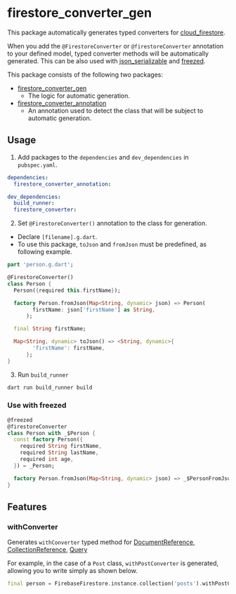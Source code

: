 # firestore_converter_gen

This package automatically generates typed converters for [cloud_firestore](https://pub.dev/packages/cloud_firestore).

When you add the `@FirestoreConverter` or `@firestoreConverter` annotation to your defined model, typed converter methods will be automatically generated. This can be also used with [json_serializable](https://pub.dev/packages/json_serializable) and [freezed](https://pub.dev/packages/freezed).

This package consists of the following two packages:
- [firestore_converter_gen](https://github.com/htsuruo/firestore_converter_gen/tree/main/packages/firestore_converter_gen)
  - The logic for automatic generation.
- [firestore_converter_annotation](https://github.com/htsuruo/firestore_converter_gen/tree/main/packages/firestore_converter_annotation)
  - An annotation used to detect the class that will be subject to automatic generation.

## Usage

1. Add packages to the `dependencies` and `dev_dependencies` in `pubspec.yaml`.

```yaml:pubspec.yaml
dependencies:
  firestore_converter_annotation:

dev_dependencies:
  build_runner:
  firestore_converter:
```

2. Set `@FirestoreConverter()` annotation to the class for generation.

- Declare `[filename].g.dart`.
- To use this package, `toJson` and `fromJson` must be predefined, as following example.

```dart:person.dart
part 'person.g.dart';

@FirestoreConverter()
class Person {
  Person({required this.firstName});

  factory Person.fromJson(Map<String, dynamic> json) => Person(
        firstName: json['firstName'] as String,
      );

  final String firstName;

  Map<String, dynamic> toJson() => <String, dynamic>{
        'firstName': firstName,
      };
}
```

3. Run `build_runner`

```sh
dart run build_runner build
```

### Use with freezed

```dart:person.dart
@freezed
@firestoreConverter
class Person with _$Person {
  const factory Person({
    required String firstName,
    required String lastName,
    required int age,
  }) = _Person;

  factory Person.fromJson(Map<String, dynamic> json) => _$PersonFromJson(json);
}
```

## Features

### withConverter

Generates `withConverter` typed method for [DocumentReference](https://pub.dev/documentation/cloud_firestore/latest/cloud_firestore/DocumentReference-class.html), [CollectionReference](https://pub.dev/documentation/cloud_firestore/latest/cloud_firestore/CollectionReference-class.html), [Query](https://pub.dev/documentation/cloud_firestore/latest/cloud_firestore/Query-class.html)

For example, in the case of a `Post` class, `withPostConverter` is generated, allowing you to write simply as shown below.

```dart
final person = FirebaseFirestore.instance.collection('posts').withPostConverter().snapshots();
```
